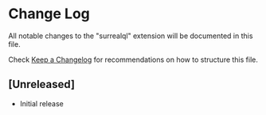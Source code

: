 # Change Log

All notable changes to the "surrealql" extension will be documented in this file.

Check [Keep a Changelog](http://keepachangelog.com/) for recommendations on how to structure this file.

## [Unreleased]

- Initial release